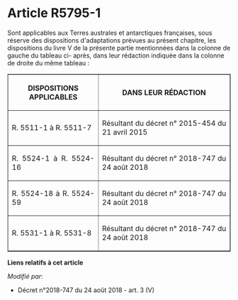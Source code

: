 # Article R5795-1

Sont applicables aux Terres australes et antarctiques françaises, sous réserve des dispositions d'adaptations prévues au
présent chapitre, les dispositions du livre V de la présente partie mentionnées dans la colonne de gauche du tableau ci-
après, dans leur rédaction indiquée dans la colonne de droite du même tableau :

<table border="1">
  <tbody>
    <tr>
      <th>

DISPOSITIONS APPLICABLES</th>
      <th>

DANS LEUR RÉDACTION</th>
    </tr>
    <tr>
      <td align="justify">

R. 5511-1 à R. 5511-7</td>
      <td align="justify">

Résultant du décret n° 2015-454 du 21 avril 2015 </td>
    </tr>
    <tr>
      <td align="justify">

R. 5524-1 à R. 5524-16</td>
      <td align="justify">

Résultant du décret n° 2018-747 du 24 août 2018 </td>
    </tr>
    <tr>
      <td align="justify">

R. 5524-18 à R. 5524-59</td>
      <td align="justify">

Résultant du décret n° 2018-747 du 24 août 2018 </td>
    </tr>
    <tr>
      <td align="justify">

R. 5531-1 à R. 5531-8</td>
      <td align="justify">

Résultant du  décret n° 2018-747 du 24 août 2018</td>
    </tr>
  </tbody>
</table>

**Liens relatifs à cet article**

_Modifié par_:

  - Décret n°2018-747 du 24 août 2018 - art. 3 (V)
